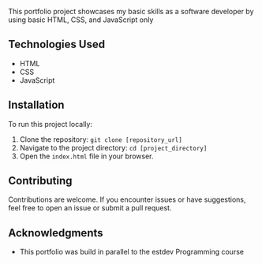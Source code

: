 This portfolio project showcases my basic skills as a software developer by using basic HTML, CSS, and JavaScript only
## Technologies Used

- HTML
- CSS
- JavaScript

## Installation

To run this project locally:

1. Clone the repository: `git clone [repository_url]`
2. Navigate to the project directory: `cd [project_directory]`
3. Open the `index.html` file in your browser.

## Contributing

Contributions are welcome. If you encounter issues or have suggestions, feel free to open an issue or submit a pull request.


## Acknowledgments

- This portfolio was build in parallel to the estdev Programming course


